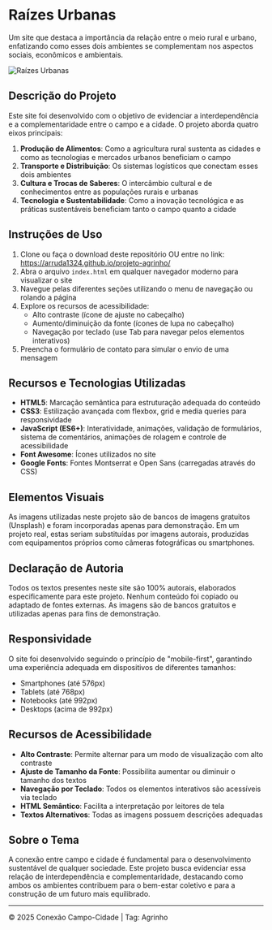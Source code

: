 # Raízes Urbanas

Um site que destaca a importância da relação entre o meio rural e urbano, enfatizando como esses dois ambientes se complementam nos aspectos sociais, econômicos e ambientais.

![Raízes Urbanas](https://images.unsplash.com/photo-1500382017468-9049fed747ef?ixlib=rb-4.0.3&ixid=M3wxMjA3fDB8MHxzZWFyY2h8Mnx8cnVyYWwlMjBhbmQlMjB1cmJhbnxlbnwwfHwwfHx8MA%3D%3D&w=1000&q=80)

## Descrição do Projeto

Este site foi desenvolvido com o objetivo de evidenciar a interdependência e a complementaridade entre o campo e a cidade. O projeto aborda quatro eixos principais:

1. **Produção de Alimentos**: Como a agricultura rural sustenta as cidades e como as tecnologias e mercados urbanos beneficiam o campo
2. **Transporte e Distribuição**: Os sistemas logísticos que conectam esses dois ambientes
3. **Cultura e Trocas de Saberes**: O intercâmbio cultural e de conhecimentos entre as populações rurais e urbanas
4. **Tecnologia e Sustentabilidade**: Como a inovação tecnológica e as práticas sustentáveis beneficiam tanto o campo quanto a cidade

## Instruções de Uso

1. Clone ou faça o download deste repositório OU entre no link: https://arruda1324.github.io/projeto-agrinho/
2. Abra o arquivo `index.html` em qualquer navegador moderno para visualizar o site
3. Navegue pelas diferentes seções utilizando o menu de navegação ou rolando a página
4. Explore os recursos de acessibilidade:
   - Alto contraste (ícone de ajuste no cabeçalho)
   - Aumento/diminuição da fonte (ícones de lupa no cabeçalho)
   - Navegação por teclado (use Tab para navegar pelos elementos interativos)
5. Preencha o formulário de contato para simular o envio de uma mensagem

## Recursos e Tecnologias Utilizadas

- **HTML5**: Marcação semântica para estruturação adequada do conteúdo
- **CSS3**: Estilização avançada com flexbox, grid e media queries para responsividade
- **JavaScript (ES6+)**: Interatividade, animações, validação de formulários, sistema de comentários, animações de rolagem e controle de acessibilidade
- **Font Awesome**: Ícones utilizados no site
- **Google Fonts**: Fontes Montserrat e Open Sans (carregadas através do CSS)

## Elementos Visuais

As imagens utilizadas neste projeto são de bancos de imagens gratuitos (Unsplash) e foram incorporadas apenas para demonstração. Em um projeto real, estas seriam substituídas por imagens autorais, produzidas com equipamentos próprios como câmeras fotográficas ou smartphones.

## Declaração de Autoria

Todos os textos presentes neste site são 100% autorais, elaborados especificamente para este projeto. Nenhum conteúdo foi copiado ou adaptado de fontes externas. As imagens são de bancos gratuitos e utilizadas apenas para fins de demonstração.

## Responsividade

O site foi desenvolvido seguindo o princípio de "mobile-first", garantindo uma experiência adequada em dispositivos de diferentes tamanhos:
- Smartphones (até 576px)
- Tablets (até 768px)
- Notebooks (até 992px)
- Desktops (acima de 992px)

## Recursos de Acessibilidade

- **Alto Contraste**: Permite alternar para um modo de visualização com alto contraste
- **Ajuste de Tamanho da Fonte**: Possibilita aumentar ou diminuir o tamanho dos textos
- **Navegação por Teclado**: Todos os elementos interativos são acessíveis via teclado
- **HTML Semântico**: Facilita a interpretação por leitores de tela
- **Textos Alternativos**: Todas as imagens possuem descrições adequadas

## Sobre o Tema

A conexão entre campo e cidade é fundamental para o desenvolvimento sustentável de qualquer sociedade. Este projeto busca evidenciar essa relação de interdependência e complementaridade, destacando como ambos os ambientes contribuem para o bem-estar coletivo e para a construção de um futuro mais equilibrado.

---

© 2025 Conexão Campo-Cidade | Tag: Agrinho
